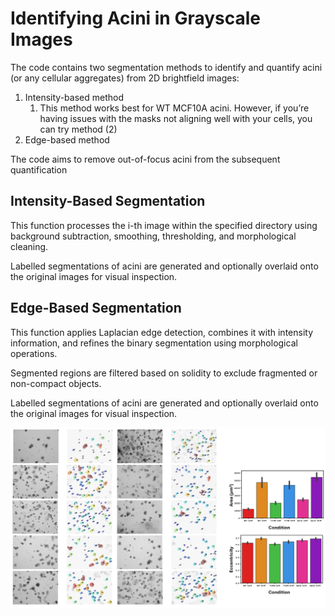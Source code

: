 # Identifying Acini in Grayscale Images
The code contains two segmentation methods to identify and quantify acini (or any cellular aggregates) from 2D brightfield images:

1. Intensity-based method
    1. This method works best for WT MCF10A acini. However, if you’re having issues with the masks not aligning well with your cells, you can try method (2)
2. Edge-based method

The code aims to remove out-of-focus acini from the subsequent quantification

## Intensity-Based Segmentation

This function processes the i-th image within the specified directory using background subtraction, smoothing, thresholding, and morphological cleaning. 

Labelled segmentations of acini are generated and optionally overlaid onto the original images for visual inspection.

## Edge-Based Segmentation

This function applies Laplacian edge detection, combines it with intensity information, and refines the binary segmentation using morphological operations. 

Segmented regions are filtered based on solidity to exclude fragmented or non-compact objects.

Labelled segmentations of acini are generated and optionally overlaid onto the original images for visual inspection.

![Example_Quantification.PNG](Example_Quantification.PNG)